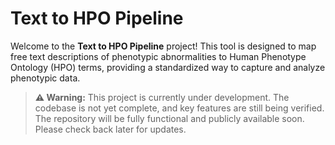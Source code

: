 # Text to HPO Pipeline

Welcome to the **Text to HPO Pipeline** project! This tool is designed to map free text descriptions of phenotypic abnormalities to Human Phenotype Ontology (HPO) terms, providing a standardized way to capture and analyze phenotypic data.

> **⚠️ Warning:** This project is currently under development. The codebase is not yet complete, and key features are still being verified. The repository will be fully functional and publicly available soon. Please check back later for updates.

<!--
## Table of Contents

- [Overview](#overview)

- [Features](#features)
- [Installation](#installation)
- [Usage](#usage)
- [Input Data](#input-data)
- [Output Data](#output-data)
- [Examples](#examples)
- [Contributing](#contributing)
- [License](#license)

## Overview

The text to HPO Pipeline is a Python-based tool that enables the conversion of unstructured clinical descriptions into structured, standardized HPO terms. This is particularly useful in clinical and research settings where phenotypic data needs to be analyzed, shared, or integrated with other datasets.

### What is HPO?

The Human Phenotype Ontology (HPO) is a standardized vocabulary of phenotypic abnormalities encountered in human disease. Each HPO term describes a phenotypic abnormality, and the ontology covers a wide range of phenotypic abnormalities, from congenital disorders to common symptoms.

## Features

- **Text Normalization**: Cleans and pre-processes free text to facilitate accurate mapping.
- **HPO Term Mapping**: Leverages natural language processing (NLP) techniques to map text to HPO terms.
- **Customizable**: Allows customization of the mapping process, including adding custom dictionaries or adjusting matching algorithms.
- **Scalable**: Can handle large datasets, making it suitable for clinical databases and large research studies.
- **Extensible**: Modular design allows for easy integration with other tools and databases.

## Installation

To install the pipeline, clone the repository and install the required dependencies:

```bash
git clone https://github.com/yourusername/hpo-term-mapping-pipeline.git
cd hpo-term-mapping-pipeline
pip install -r requirements.txt

--->